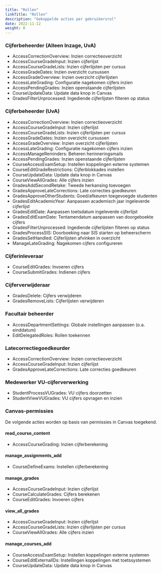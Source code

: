 ```yaml
---
title: "Rollen"
linkTitle: "Rollen"
description: "Gekoppelde acties per gebruikersrol"
date: 2022-11-12
weight: 0
---
```


### Cijferbeheerder (Alleen Inzage, UvA)

- AccessCorrectionOverview: Inzien correctieoverzicht
- AccessCourseGradeInput: Inzien cijferlijst
- AccessCourseGradeLists: Inzien cijferlijsten per cursus
- AccessGradeDates: Inzien overzicht cursussen
- AccessGradeOverview: Inzien overzicht cijferlijsten
- AccessLateGrading: Configuratie nagekomen cijfers inzien
- AccessPendingGrades: Inzien openstaande cijferlijsten
- CourseUpdateData: Update data knop in Canvas
- GradesFilterUnprocessed: Ingediende cijferlijsten filteren op status

### Cijferbeheerder (UvA)

- AccessCorrectionOverview: Inzien correctieoverzicht
- AccessCourseGradeInput: Inzien cijferlijst
- AccessCourseGradeLists: Inzien cijferlijsten per cursus
- AccessGradeDates: Inzien overzicht cursussen
- AccessGradeOverview: Inzien overzicht cijferlijsten
- AccessLateGrading: Configuratie nagekomen cijfers inzien
- AccessManageReminders: Beheren herinneringsmails
- AccessPendingGrades: Inzien openstaande cijferlijsten
- CourseAccessExamSetup: Instellen koppelingen externe systemen
- CourseEditGradeRestrictions: Cijferblokkades instellen
- CourseUpdateData: Update data knop in Canvas
- CourseViewAllGrades: Alle cijfers inzien
- GradesAddSecondRetake: Tweede herkansing toevoegen
- GradesApproveLateCorrections: Late correcties goedkeuren
- GradesApproveOtherStudents: Goed/afkeuren toegevoegde studenten
- GradesEditAcademicYear: Aanpassen academisch jaar ingeleverde cijferlijst
- GradesEditDate: Aanpassen toetsdatum ingeleverde cijferlijst
- GradesEditExamDate: Tentamendatum aanpassen van doorgeboekte cijfers
- GradesFilterUnprocessed: Ingediende cijferlijsten filteren op status
- GradesProcessSIS: Doorboeking naar SIS starten op beheerscherm
- GradesSetHandled: Cijferlijsten afvinken in overzicht
- ManageLateGrading: Nagekomen cijfers configureren

### Cijferinleveraar

- CourseEditGrades: Invoeren cijfers
- CourseSubmitGrades: Indienen cijfers

### Cijferverwijderaar

- GradesDelete: Cijfers verwijderen
- GradesRemoveLists: Cijferlijsten verwijderen

### Facultair beheerder

- AccessDepartmentSettings: Globale instellingen aanpassen (o.a. einddatum)
- EditDelegatedRoles: Rollen toekennen

### Latecorrectiegoedkeurder

- AccessCorrectionOverview: Inzien correctieoverzicht
- AccessCourseGradeInput: Inzien cijferlijst
- GradesApproveLateCorrections: Late correcties goedkeuren

### Medewerker VU-cijferverwerking

- StudentProcessVUGrades: VU cijfers doorzetten
- StudentViewVUGrades: VU cijfers opvragen en inzien

### Canvas-permissies

De volgende acties worden op basis van permissies in Canvas toegekend.

#### read_course_content

- AccessCourseGrading: Inzien cijferberekening

#### manage_assignments_add

- CourseDefineExams: Instellen cijferberekening

#### manage_grades

- AccessCourseGradeInput: Inzien cijferlijst
- CourseCalculateGrades: Cijfers berekenen
- CourseEditGrades: Invoeren cijfers

#### view_all_grades

- AccessCourseGradeInput: Inzien cijferlijst
- AccessCourseGradeLists: Inzien cijferlijsten per cursus
- CourseViewAllGrades: Alle cijfers inzien

#### manage_courses_add

- CourseAccessExamSetup: Instellen koppelingen externe systemen
- CourseEditExternalIDs: Instellingen koppelingen met toetssystemen
- CourseUpdateData: Update data knop in Canvas